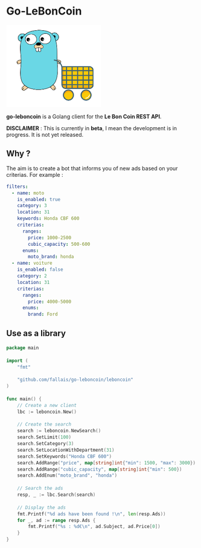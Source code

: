 # Go-LeBonCoin

![Coop](https://github.com/fallais/go-leboncoin/blob/master/gopher.png)

**go-leboncoin** is a Golang client for the **Le Bon Coin REST API**.

**DISCLAIMER** : This is currently in **beta**, I mean the development is in progress. It is not yet released.

## Why ?

The aim is to create a bot that informs you of new ads based on your criterias. For example :

```yaml
filters:
  - name: moto
    is_enabled: true
    category: 3
    location: 31
    keywords: Honda CBF 600
    criterias:
      ranges:
        price: 1000-2500
        cubic_capacity: 500-600
      enums:
        moto_brand: honda
  - name: voiture
    is_enabled: false
    category: 2
    location: 31
    criterias:
      ranges:
        price: 4000-5000
      enums:
        brand: Ford
```

## Use as a library

```go
package main

import (
	"fmt"

	"github.com/fallais/go-leboncoin/leboncoin"
)

func main() {
	// Create a new client
	lbc := leboncoin.New()

	// Create the search
	search := leboncoin.NewSearch()
	search.SetLimit(100)
	search.SetCategory(3)
	search.SetLocationWithDepartment(31)
	search.SetKeywords("Honda CBF 600")
	search.AddRange("price", map[string]int{"min": 1500, "max": 3000})
	search.AddRange("cubic_capacity", map[string]int{"min": 500})
	search.AddEnum("moto_brand", "honda")

	// Search the ads
	resp, _ := lbc.Search(search)

	// Display the ads
	fmt.Printf("%d ads have been found !\n", len(resp.Ads))
	for _, ad := range resp.Ads {
		fmt.Printf("%s : %d€\n", ad.Subject, ad.Price[0])
	}
}

```